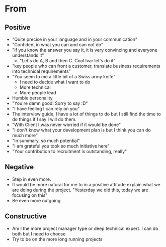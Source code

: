 # From
## Positive
- "Quite precise in your language and in your communication"
- "Confident in what you can and can not do"
- "If you know the answer you say it, it is very convincing and everyone understands it"
	- "Let's do A, B and then C. Cool Ivar let's do it"
- "key people who can front a customer, translate business requirements into technical requirements"
- "You seem to me a little bit of a Swiss army knife"
	- I need to decide what I want to do
	- More technical
	- More people lead
- Humble personality
- "You're damn good! Sorry to say :D"
- "I have feeling I can rely on you"
- The interview guide, I have a lot of things to do but I still find the time to do things if I say I will do them.
- "With Client I was never worried if it would be done"
- "I don't know what your development plan is but I think you can do much more"
- "In summary, so much potential"
- "I am grateful you took so much initiative here"
- "Your contribution to recruitment is outstanding, really"

## Negative
- Step in even more. 
- It would be more natural for me to in a positive attitude explain what we are doing during the project. "Yesterday we did this, today we are focusing on this"
- Be even more outgoing

## Constructive
- Am I the more project manager type or deep technical expert. I can do both but I need to choose
- Try to be on the more long running projects